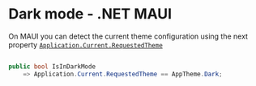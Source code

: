 # Dark mode - .NET MAUI

On MAUI you can detect the current theme configuration using the next property [`Application.Current.RequestedTheme`](https://learn.microsoft.com/en-us/dotnet/maui/user-interface/system-theme-changes?view=net-maui-8.0#detect-the-current-system-theme)

```csharp

public bool IsInDarkMode
    => Application.Current.RequestedTheme == AppTheme.Dark;

```
